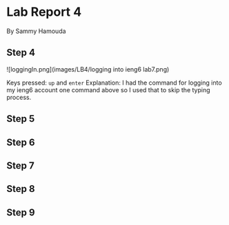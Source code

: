 # Lab Report 4

By Sammy Hamouda

## Step 4

![loggingIn.png](images/LB4/logging into ieng6 lab7.png)

Keys pressed: `up` and `enter`
Explanation: I had the command for logging into my ieng6 account one command above so I used that to skip the typing process.

## Step 5

## Step 6

## Step 7

## Step 8

## Step 9

